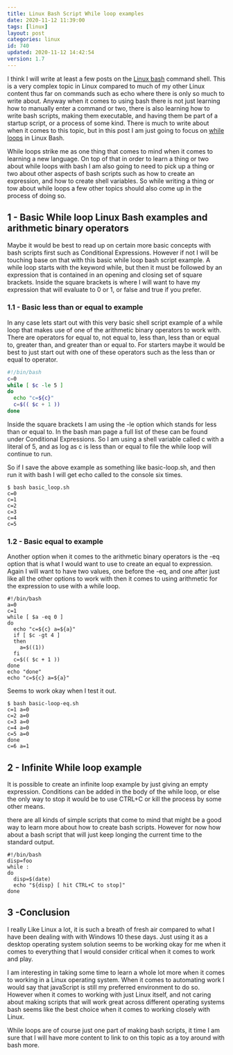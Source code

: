 ```yaml
---
title: Linux Bash Script While loop examples
date: 2020-11-12 11:39:00
tags: [linux]
layout: post
categories: linux
id: 740
updated: 2020-11-12 14:42:54
version: 1.7
---
```


I think I will write at least a few posts on the [Linux bash](https://linux.die.net/man/1/bash) command shell. This is a very complex topic in Linux compared to much of my other Linux content thus far on commands such as echo where there is only so much to write about.
Anyway when it comes to using bash there is not just learning how to manually enter a command or two, there is also learning how to write bash scripts, making them executable, and having them be part of a startup script, or a process of some kind. There is much to write about when it comes to this topic, but in this post I am just going to focus on [while loops](https://www.cyberciti.biz/faq/bash-while-loop/) in Linux Bash.

While loops strike me as one thing that comes to mind when it comes to learning a new language. On top of that in order to learn a thing or two about while loops with bash I am also going to need to pick up a thing or two about other aspects of bash scripts such as how to create an expression, and how to create shell variables. So while writing a thing or tow about while loops a few other topics should also come up in the process of doing so.

<!-- more -->

## 1 - Basic While loop Linux Bash examples and arithmetic binary operators

Maybe it would be best to read up on certain more basic concepts with bash scripts first such as Conditional Expressions. However if not I will be touching base on that with this basic while loop bash script example. A while loop starts with the keyword while, but then it must be followed by an expression that is contained in an opening and closing set of square brackets. Inside the square brackets is where I will want to have my expression that will evaluate to 0 or 1, or false and true if you prefer.

### 1.1 - Basic less than or equal to example

In any case lets start out with this very basic shell script example of a while loop that makes use of one of the arithmetic binary operators to work with. There are operators for equal to, not equal to, less than, less than or equal to, greater than, and greater than or equal to. For starters maybe it would be best to just start out with one of these operators such as the less than or equal to operator.

```bash
#!/bin/bash
c=0
while [ $c -le 5 ]
do
  echo "c=${c}"
  c=$(( $c + 1 ))
done
```

Inside the square brackets I am using the -le option which stands for less than or equal to. In the bash man page a full list of these can be found under Conditional Expressions. So I am using a shell variable called c with a literal of 5, and as log as c is less than or equal to file the while loop will continue to run.

So if I save the above example as something like basic-loop.sh, and then run it with bash I will get echo called to the console six times.

```
$ bash basic_loop.sh
c=0
c=1
c=2
c=3
c=4
c=5
```

### 1.2 - Basic equal to example

Another option when it comes to the arithmetic binary operators is the -eq option that is what I would want to use to create an equal to expression. Again I will want to have two values, one before the -eq, and one after just like all the other options to work with then it comes to using arithmetic for the expression to use with a while loop.

```
#!/bin/bash
a=0
c=1
while [ $a -eq 0 ]
do
  echo "c=${c} a=${a}"
  if [ $c -gt 4 ]
  then
    a=$((1))
  fi
  c=$(( $c + 1 ))
done
echo "done"
echo "c=${c} a=${a}"
```

Seems to work okay when I test it out.

```
$ bash basic-loop-eq.sh
c=1 a=0
c=2 a=0
c=3 a=0
c=4 a=0
c=5 a=0
done
c=6 a=1
```

## 2 - Infinite While loop example

It is possible to create an infinite loop example by just giving an empty expression. Conditions can be added in the body of the while loop, or else the only way to stop it would be to use CTRL+C or kill the process by some other means.

there are all kinds of simple scripts that come to mind that might be a good way to learn more about how to create bash scripts. However for now how about a bash script that will just keep longing the current time to the standard output.

```
#!/bin/bash
disp=foo
while :
do
  disp=$(date)
  echo "${disp} [ hit CTRL+C to stop]"
done
```

## 3 -Conclusion

I really Like Linux a lot, it is such a breath of fresh air compared to what I have been dealing with with Windows 10 these days. Just using it as a desktop operating system solution seems to be working okay for me when it comes to everything that I would consider critical when it comes to work and play.

I am interesting in taking some time to learn a whole lot more when it comes to working in a Linux operating system. When it comes to automating work I would say that javaScript is still my preferred environment to do so. However when it comes to working with just Linux itself, and not caring about making scripts that will work great across different operating systems bash seems like the best choice when it comes to working closely with Linux.

While loops are of course just one part of making bash scripts, it time I am sure that I will have more content to link to on this topic as a toy around with bash more.